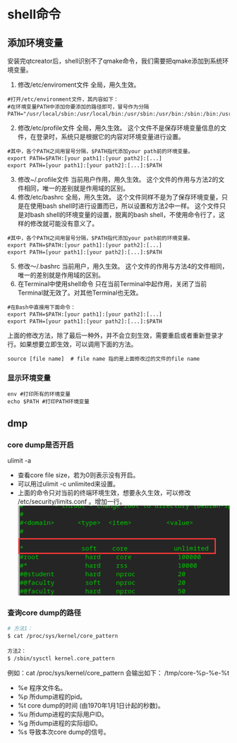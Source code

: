 # shell命令
## 添加环境变量
安装完qtcreator后，shell识别不了qmake命令，我们需要把qmake添加到系统环境变量。
1. 修改/etc/enviroment文件
   全局，用久生效。
```shell
#打开/etc/environment文件，其内容如下：
#在环境变量PATH中添加你要添加的路径即可，冒号作为分隔
PATH="/usr/local/sbin:/usr/local/bin:/usr/sbin:/usr/bin:/sbin:/bin:/usr/games:/usr/local/games" 
```
2. 修改/etc/profile文件
   全局，用久生效。
   这个文件不是保存环境变量信息的文件，在登录时，系统只是根据它的内容对环境变量进行设置。
```shell
#其中，各个PATH之间用冒号分隔，$PATH指代添加your path前的环境变量。
export PATH=$PATH:[your path1]:[your path2]:[...]  
export PATH=[your path1]:[your path2]:[...]:$PATH 
```
3. 修改~/.profile文件
   当前用户作用，用久生效。
   这个文件的作用与方法2的文件相同，唯一的差别就是作用域的区别。
4. 修改/etc/bashrc
   全局，用久生效。
   这个文件同样不是为了保存环境变量，只是在使用bash shell时进行设置而已，所以设置和方法2中一样。
   这个文件只是对bash shell的环境变量的设置，脱离的bash shell，不使用命令行了，这样的修改就可能没有意义了。
```shell
#其中，各个PATH之间用冒号分隔，$PATH指代添加your path前的环境变量。
export PATH=$PATH:[your path1]:[your path2]:[...]  
export PATH=[your path1]:[your path2]:[...]:$PATH 
```
5. 修改～/.bashrc
   当前用户，用久生效。
   这个文件的作用与方法4的文件相同，唯一的差别就是作用域的区别。
6. 在Terminal中使用shell命令
   只在当前Terminal中起作用，关闭了当前Terminal就无效了。对其他Terminal也无效。
```shell
#在Bash中直接用下面命令：
export PATH=$PATH:[your path1]:[your path2]:[...]  
export PATH=[your path1]:[your path2]:[...]:$PATH
```

上面的修改方法，除了最后一种外，并不会立刻生效，需要重启或者重新登录才行。如果想要立即生效，可以调用下面的方法。
```shell
source [file name]  # file name 指的是上面修改过的文件的file name
```

### 显示环境变量
```shell
env #打印所有的环境变量
echo $PATH #打印PATH环境变量  
```

## dmp
### core dump是否开启
ulimit -a
* 查看core file size，若为0则表示没有开启。
* 可以用过ulimit -c unlimited来设置。
* 上面的命令只对当前的终端环境生效，想要永久生效，可以修改 /etc/security/limits.conf 。增加一行。
![20220311160604](https://raw.githubusercontent.com/LittleMali/docs/master/mdPics/20220311160604.png)

### 查询core dump的路径
```bash
# 方法1：
$ cat /proc/sys/kernel/core_pattern

方法2：
$ /sbin/sysctl kernel.core_pattern
```
例如：cat /proc/sys/kernel/core_pattern 会输出如下：
/tmp/core-%p-%e-%t
* %e 程序文件名。
* %p 所dump进程的pid。
* %t core dump的时间 (由1970年1月1日计起的秒数)。
* %u 所dump进程的实际用户ID。 
* %g 所dump进程的实际组ID。
* %s 导致本次core dump的信号。


